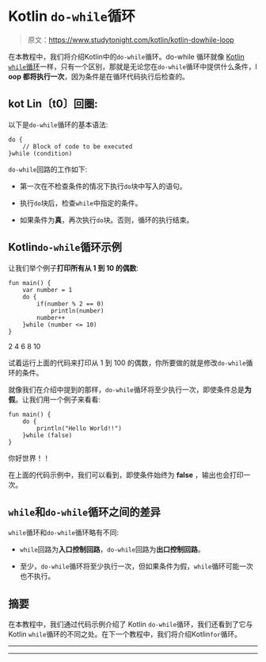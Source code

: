 # Kotlin `do-while`循环

> 原文：<https://www.studytonight.com/kotlin/kotlin-dowhile-loop>

在本教程中，我们将介绍Kotlin中的`do-while`循环。do-while 循环就像 [Kotlin `while`循环](https://www.studytonight.com/kotlin/kotlin-while-loop)一样，只有一个区别，那就是无论您在`do-while`循环中提供什么条件，l **oop 都将执行一次**，因为条件是在循环代码执行后检查的。

## kot Lin〔t0〕回圈:

以下是`do-while`循环的基本语法:

```
do {
    // Block of code to be executed
}while (condition)
```

`do-while`回路的工作如下:

*   第一次在不检查条件的情况下执行`do`块中写入的语句。

*   执行`do`块后，检查`while`中指定的条件。

*   如果条件为**真**，再次执行`do`块。否则，循环的执行结束。

## Kotlin`do-while`循环示例

让我们举个例子**打印所有从 1 到 10 的偶数**:

```
fun main() {
    var number = 1
    do {
        if(number % 2 == 0)
            println(number)
        number++
    }while (number <= 10)
}
```

2
4
6
8
10

试着运行上面的代码来打印从 1 到 100 的偶数，你所要做的就是修改`do-while`循环的条件。

就像我们在介绍中提到的那样，`do-while`循环将至少执行一次，即使条件总是**为假**。让我们用一个例子来看看:

```
fun main() {
    do {
        println("Hello World!!")
    }while (false)
}
```

你好世界！！

在上面的代码示例中，我们可以看到，即使条件始终为 **false** ，输出也会打印一次。

## `while`和`do-while`循环之间的差异

`while`循环和`do-while`循环略有不同:

*   `while`回路为**入口控制回路**，`do-while`回路为**出口控制回路**。

*   至少，`do-while`循环将至少执行一次，但如果条件为假，`while`循环可能一次也不执行。

## 摘要

在本教程中，我们通过代码示例介绍了 Kotlin `do-while`循环，我们还看到了它与 Kotlin `while`循环的不同之处。在下一个教程中，我们将介绍Kotlin`for`循环。

* * *

* * *